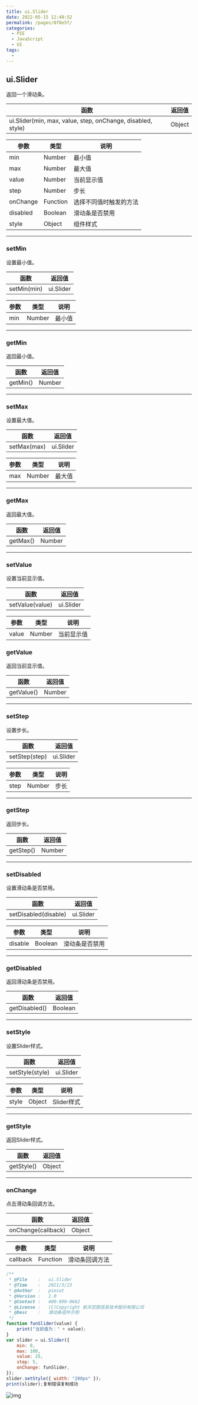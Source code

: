 ```yaml
---
title: ui.Slider
date: 2022-05-15 12:49:52
permalink: /pages/8f8e5f/
categories:
  - PIE
  - JavaScript
  - UI
tags:
  - 
---
```

## ui.Slider

返回一个滑动条。

| 函数                                                        | 返回值 |
| ----------------------------------------------------------- | ------ |
| ui.Slider(min, max, value, step, onChange, disabled, style) | Object |

| 参数     | 类型     | 说明                   |
| -------- | -------- | ---------------------- |
| min      | Number   | 最小值                 |
| max      | Number   | 最大值                 |
| value    | Number   | 当前显示值             |
| step     | Number   | 步长                   |
| onChange | Function | 选择不同值时触发的方法 |
| disabled | Boolean  | 滑动条是否禁用         |
| style    | Object   | 组件样式               |

------

### setMin

设置最小值。

| 函数        | 返回值    |
| ----------- | --------- |
| setMin(min) | ui.Slider |

| 参数 | 类型   | 说明   |
| ---- | ------ | ------ |
| min  | Number | 最小值 |

------

### getMin

返回最小值。

| 函数     | 返回值 |
| -------- | ------ |
| getMin() | Number |

------

### setMax

设置最大值。

| 函数        | 返回值    |
| ----------- | --------- |
| setMax(max) | ui.Slider |

| 参数 | 类型   | 说明   |
| ---- | ------ | ------ |
| max  | Number | 最大值 |

------

### getMax

返回最大值。

| 函数     | 返回值 |
| -------- | ------ |
| getMax() | Number |

------

### setValue

设置当前显示值。

| 函数            | 返回值    |
| --------------- | --------- |
| setValue(value) | ui.Slider |

| 参数  | 类型   | 说明       |
| ----- | ------ | ---------- |
| value | Number | 当前显示值 |

### getValue

返回当前显示值。

| 函数       | 返回值 |
| ---------- | ------ |
| getValue() | Number |

------

### setStep

设置步长。

| 函数          | 返回值    |
| ------------- | --------- |
| setStep(step) | ui.Slider |

| 参数 | 类型   | 说明 |
| ---- | ------ | ---- |
| step | Number | 步长 |

------

### getStep

返回步长。

| 函数      | 返回值 |
| --------- | ------ |
| getStep() | Number |

------

### setDisabled

设置滑动条是否禁用。

| 函数                 | 返回值    |
| -------------------- | --------- |
| setDisabled(disable) | ui.Slider |

| 参数    | 类型    | 说明           |
| ------- | ------- | -------------- |
| disable | Boolean | 滑动条是否禁用 |

------

### getDisabled

返回滑动条是否禁用。

| 函数          | 返回值  |
| ------------- | ------- |
| getDisabled() | Boolean |

------

### setStyle

设置Slider样式。

| 函数            | 返回值    |
| --------------- | --------- |
| setStyle(style) | ui.Slider |

| 参数  | 类型   | 说明       |
| ----- | ------ | ---------- |
| style | Object | Slider样式 |

------

### getStyle

返回Slider样式。

| 函数       | 返回值 |
| ---------- | ------ |
| getStyle() | Object |

------

### onChange

点击滑动条回调方法。

| 函数               | 返回值 |
| ------------------ | ------ |
| onChange(callback) | Object |

| 参数     | 类型     | 说明           |
| -------- | -------- | -------------- |
| callback | Function | 滑动条回调方法 |

```javascript
/**
 * @File    :   ui.Slider
 * @Time    :   2021/3/23
 * @Author  :   piesat
 * @Version :   1.0
 * @Contact :   400-890-0662
 * @License :   (C)Copyright 航天宏图信息技术股份有限公司
 * @Desc    :   滑动条组件示例
 */
function funSlider(value) {
    print("当前值为：" + value);
}
var slider = ui.Slider({
    min: 0,
    max: 100,
    value: 25,
    step: 5,
    onChange: funSlider,
});
slider.setStyle({ width: "200px" });
print(slider);复制错误复制成功
```

![img](https://engine.piesat.cn/engine-studio/docs/img/PIESlider.png)
